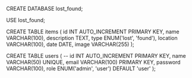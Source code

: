 
CREATE DATABASE lost_found;

USE lost_found;

CREATE TABLE items (
  id INT AUTO_INCREMENT PRIMARY KEY,
  name VARCHAR(100),
  description TEXT,
  type ENUM('lost', 'found'),
  location VARCHAR(100),
  date DATE,
  image VARCHAR(255)
);

CREATE TABLE users (
  -- id INT AUTO_INCREMENT PRIMARY KEY,
  name VARCHAR(50) UNIQUE,
  email VARCHAR(100) PRIMARY KEY,
  password VARCHAR(100),
  role ENUM('admin', 'user') DEFAULT 'user'
);
